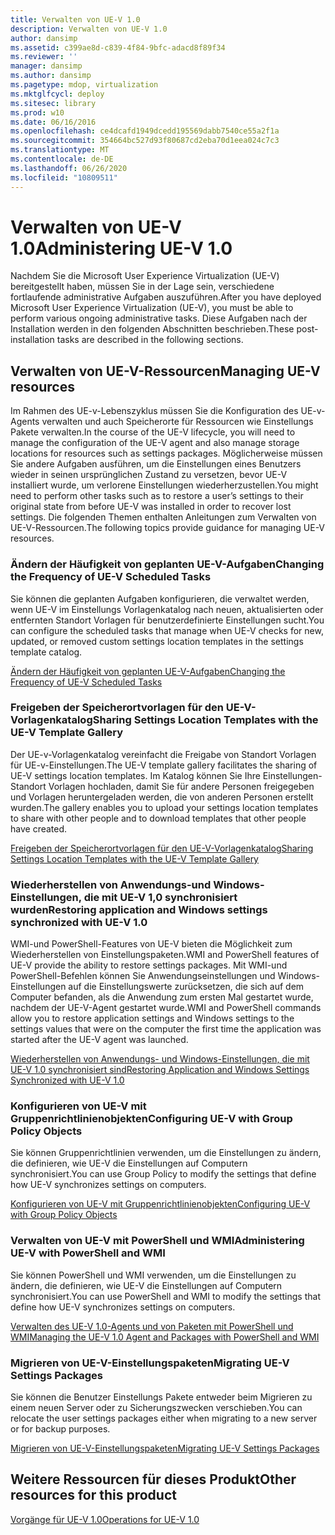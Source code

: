 ```yaml
---
title: Verwalten von UE-V 1.0
description: Verwalten von UE-V 1.0
author: dansimp
ms.assetid: c399ae8d-c839-4f84-9bfc-adacd8f89f34
ms.reviewer: ''
manager: dansimp
ms.author: dansimp
ms.pagetype: mdop, virtualization
ms.mktglfcycl: deploy
ms.sitesec: library
ms.prod: w10
ms.date: 06/16/2016
ms.openlocfilehash: ce4dcafd1949dcedd195569dabb7540ce55a2f1a
ms.sourcegitcommit: 354664bc527d93f80687cd2eba70d1eea024c7c3
ms.translationtype: MT
ms.contentlocale: de-DE
ms.lasthandoff: 06/26/2020
ms.locfileid: "10809511"
---
```

# <span data-ttu-id="ccdbb-103">Verwalten von UE-V 1.0</span><span class="sxs-lookup"><span data-stu-id="ccdbb-103">Administering UE-V 1.0</span></span>


<span data-ttu-id="ccdbb-104">Nachdem Sie die Microsoft User Experience Virtualization (UE-V) bereitgestellt haben, müssen Sie in der Lage sein, verschiedene fortlaufende administrative Aufgaben auszuführen.</span><span class="sxs-lookup"><span data-stu-id="ccdbb-104">After you have deployed Microsoft User Experience Virtualization (UE-V), you must be able to perform various ongoing administrative tasks.</span></span> <span data-ttu-id="ccdbb-105">Diese Aufgaben nach der Installation werden in den folgenden Abschnitten beschrieben.</span><span class="sxs-lookup"><span data-stu-id="ccdbb-105">These post-installation tasks are described in the following sections.</span></span>

## <span data-ttu-id="ccdbb-106">Verwalten von UE-V-Ressourcen</span><span class="sxs-lookup"><span data-stu-id="ccdbb-106">Managing UE-V resources</span></span>


<span data-ttu-id="ccdbb-107">Im Rahmen des UE-v-Lebenszyklus müssen Sie die Konfiguration des UE-v-Agents verwalten und auch Speicherorte für Ressourcen wie Einstellungs Pakete verwalten.</span><span class="sxs-lookup"><span data-stu-id="ccdbb-107">In the course of the UE-V lifecycle, you will need to manage the configuration of the UE-V agent and also manage storage locations for resources such as settings packages.</span></span> <span data-ttu-id="ccdbb-108">Möglicherweise müssen Sie andere Aufgaben ausführen, um die Einstellungen eines Benutzers wieder in seinen ursprünglichen Zustand zu versetzen, bevor UE-V installiert wurde, um verlorene Einstellungen wiederherzustellen.</span><span class="sxs-lookup"><span data-stu-id="ccdbb-108">You might need to perform other tasks such as to restore a user’s settings to their original state from before UE-V was installed in order to recover lost settings.</span></span> <span data-ttu-id="ccdbb-109">Die folgenden Themen enthalten Anleitungen zum Verwalten von UE-V-Ressourcen.</span><span class="sxs-lookup"><span data-stu-id="ccdbb-109">The following topics provide guidance for managing UE-V resources.</span></span>

### <span data-ttu-id="ccdbb-110">Ändern der Häufigkeit von geplanten UE-V-Aufgaben</span><span class="sxs-lookup"><span data-stu-id="ccdbb-110">Changing the Frequency of UE-V Scheduled Tasks</span></span>

<span data-ttu-id="ccdbb-111">Sie können die geplanten Aufgaben konfigurieren, die verwaltet werden, wenn UE-V im Einstellungs Vorlagenkatalog nach neuen, aktualisierten oder entfernten Standort Vorlagen für benutzerdefinierte Einstellungen sucht.</span><span class="sxs-lookup"><span data-stu-id="ccdbb-111">You can configure the scheduled tasks that manage when UE-V checks for new, updated, or removed custom settings location templates in the settings template catalog.</span></span>

[<span data-ttu-id="ccdbb-112">Ändern der Häufigkeit von geplanten UE-V-Aufgaben</span><span class="sxs-lookup"><span data-stu-id="ccdbb-112">Changing the Frequency of UE-V Scheduled Tasks</span></span>](changing-the-frequency-of-ue-v-scheduled-tasks.md)

### <a href="" id="sharing-settings-location-templates-with-the-ue-v-template-gallery-"></a><span data-ttu-id="ccdbb-113">Freigeben der Speicherortvorlagen für den UE-V-Vorlagenkatalog</span><span class="sxs-lookup"><span data-stu-id="ccdbb-113">Sharing Settings Location Templates with the UE-V Template Gallery</span></span>

<span data-ttu-id="ccdbb-114">Der UE-v-Vorlagenkatalog vereinfacht die Freigabe von Standort Vorlagen für UE-v-Einstellungen.</span><span class="sxs-lookup"><span data-stu-id="ccdbb-114">The UE-V template gallery facilitates the sharing of UE-V settings location templates.</span></span> <span data-ttu-id="ccdbb-115">Im Katalog können Sie Ihre Einstellungen-Standort Vorlagen hochladen, damit Sie für andere Personen freigegeben und Vorlagen heruntergeladen werden, die von anderen Personen erstellt wurden.</span><span class="sxs-lookup"><span data-stu-id="ccdbb-115">The gallery enables you to upload your settings location templates to share with other people and to download templates that other people have created.</span></span>

[<span data-ttu-id="ccdbb-116">Freigeben der Speicherortvorlagen für den UE-V-Vorlagenkatalog</span><span class="sxs-lookup"><span data-stu-id="ccdbb-116">Sharing Settings Location Templates with the UE-V Template Gallery</span></span>](sharing-settings-location-templates-with-the-ue-v-template-gallery.md)

### <span data-ttu-id="ccdbb-117">Wiederherstellen von Anwendungs-und Windows-Einstellungen, die mit UE-V 1,0 synchronisiert wurden</span><span class="sxs-lookup"><span data-stu-id="ccdbb-117">Restoring application and Windows settings synchronized with UE-V 1.0</span></span>

<span data-ttu-id="ccdbb-118">WMI-und PowerShell-Features von UE-V bieten die Möglichkeit zum Wiederherstellen von Einstellungspaketen.</span><span class="sxs-lookup"><span data-stu-id="ccdbb-118">WMI and PowerShell features of UE-V provide the ability to restore settings packages.</span></span> <span data-ttu-id="ccdbb-119">Mit WMI-und PowerShell-Befehlen können Sie Anwendungseinstellungen und Windows-Einstellungen auf die Einstellungswerte zurücksetzen, die sich auf dem Computer befanden, als die Anwendung zum ersten Mal gestartet wurde, nachdem der UE-V-Agent gestartet wurde.</span><span class="sxs-lookup"><span data-stu-id="ccdbb-119">WMI and PowerShell commands allow you to restore application settings and Windows settings to the settings values that were on the computer the first time the application was started after the UE-V agent was launched.</span></span>

[<span data-ttu-id="ccdbb-120">Wiederherstellen von Anwendungs- und Windows-Einstellungen, die mit UE-V 1.0 synchronisiert sind</span><span class="sxs-lookup"><span data-stu-id="ccdbb-120">Restoring Application and Windows Settings Synchronized with UE-V 1.0</span></span>](restoring-application-and-windows-settings-synchronized-with-ue-v-10.md)

### <span data-ttu-id="ccdbb-121">Konfigurieren von UE-V mit Gruppenrichtlinienobjekten</span><span class="sxs-lookup"><span data-stu-id="ccdbb-121">Configuring UE-V with Group Policy Objects</span></span>

<span data-ttu-id="ccdbb-122">Sie können Gruppenrichtlinien verwenden, um die Einstellungen zu ändern, die definieren, wie UE-V die Einstellungen auf Computern synchronisiert.</span><span class="sxs-lookup"><span data-stu-id="ccdbb-122">You can use Group Policy to modify the settings that define how UE-V synchronizes settings on computers.</span></span>

[<span data-ttu-id="ccdbb-123">Konfigurieren von UE-V mit Gruppenrichtlinienobjekten</span><span class="sxs-lookup"><span data-stu-id="ccdbb-123">Configuring UE-V with Group Policy Objects</span></span>](configuring-ue-v-with-group-policy-objects.md)

### <span data-ttu-id="ccdbb-124">Verwalten von UE-V mit PowerShell und WMI</span><span class="sxs-lookup"><span data-stu-id="ccdbb-124">Administering UE-V with PowerShell and WMI</span></span>

<span data-ttu-id="ccdbb-125">Sie können PowerShell und WMI verwenden, um die Einstellungen zu ändern, die definieren, wie UE-V die Einstellungen auf Computern synchronisiert.</span><span class="sxs-lookup"><span data-stu-id="ccdbb-125">You can use PowerShell and WMI to modify the settings that define how UE-V synchronizes settings on computers.</span></span>

[<span data-ttu-id="ccdbb-126">Verwalten des UE-V 1.0-Agents und von Paketen mit PowerShell und WMI</span><span class="sxs-lookup"><span data-stu-id="ccdbb-126">Managing the UE-V 1.0 Agent and Packages with PowerShell and WMI</span></span>](managing-the-ue-v-10-agent-and-packages-with-powershell-and-wmi.md)

### <span data-ttu-id="ccdbb-127">Migrieren von UE-V-Einstellungspaketen</span><span class="sxs-lookup"><span data-stu-id="ccdbb-127">Migrating UE-V Settings Packages</span></span>

<span data-ttu-id="ccdbb-128">Sie können die Benutzer Einstellungs Pakete entweder beim Migrieren zu einem neuen Server oder zu Sicherungszwecken verschieben.</span><span class="sxs-lookup"><span data-stu-id="ccdbb-128">You can relocate the user settings packages either when migrating to a new server or for backup purposes.</span></span>

[<span data-ttu-id="ccdbb-129">Migrieren von UE-V-Einstellungspaketen</span><span class="sxs-lookup"><span data-stu-id="ccdbb-129">Migrating UE-V Settings Packages</span></span>](migrating-ue-v-settings-packages.md)

## <span data-ttu-id="ccdbb-130">Weitere Ressourcen für dieses Produkt</span><span class="sxs-lookup"><span data-stu-id="ccdbb-130">Other resources for this product</span></span>


[<span data-ttu-id="ccdbb-131">Vorgänge für UE-V 1.0</span><span class="sxs-lookup"><span data-stu-id="ccdbb-131">Operations for UE-V 1.0</span></span>](operations-for-ue-v-10.md)

 

 





